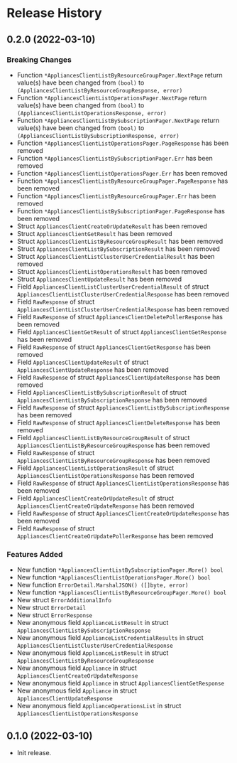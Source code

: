 # Release History

## 0.2.0 (2022-03-10)
### Breaking Changes

- Function `*AppliancesClientListByResourceGroupPager.NextPage` return value(s) have been changed from `(bool)` to `(AppliancesClientListByResourceGroupResponse, error)`
- Function `*AppliancesClientListOperationsPager.NextPage` return value(s) have been changed from `(bool)` to `(AppliancesClientListOperationsResponse, error)`
- Function `*AppliancesClientListBySubscriptionPager.NextPage` return value(s) have been changed from `(bool)` to `(AppliancesClientListBySubscriptionResponse, error)`
- Function `*AppliancesClientListOperationsPager.PageResponse` has been removed
- Function `*AppliancesClientListBySubscriptionPager.Err` has been removed
- Function `*AppliancesClientListOperationsPager.Err` has been removed
- Function `*AppliancesClientListByResourceGroupPager.PageResponse` has been removed
- Function `*AppliancesClientListByResourceGroupPager.Err` has been removed
- Function `*AppliancesClientListBySubscriptionPager.PageResponse` has been removed
- Struct `AppliancesClientCreateOrUpdateResult` has been removed
- Struct `AppliancesClientGetResult` has been removed
- Struct `AppliancesClientListByResourceGroupResult` has been removed
- Struct `AppliancesClientListBySubscriptionResult` has been removed
- Struct `AppliancesClientListClusterUserCredentialResult` has been removed
- Struct `AppliancesClientListOperationsResult` has been removed
- Struct `AppliancesClientUpdateResult` has been removed
- Field `AppliancesClientListClusterUserCredentialResult` of struct `AppliancesClientListClusterUserCredentialResponse` has been removed
- Field `RawResponse` of struct `AppliancesClientListClusterUserCredentialResponse` has been removed
- Field `RawResponse` of struct `AppliancesClientDeletePollerResponse` has been removed
- Field `AppliancesClientGetResult` of struct `AppliancesClientGetResponse` has been removed
- Field `RawResponse` of struct `AppliancesClientGetResponse` has been removed
- Field `AppliancesClientUpdateResult` of struct `AppliancesClientUpdateResponse` has been removed
- Field `RawResponse` of struct `AppliancesClientUpdateResponse` has been removed
- Field `AppliancesClientListBySubscriptionResult` of struct `AppliancesClientListBySubscriptionResponse` has been removed
- Field `RawResponse` of struct `AppliancesClientListBySubscriptionResponse` has been removed
- Field `RawResponse` of struct `AppliancesClientDeleteResponse` has been removed
- Field `AppliancesClientListByResourceGroupResult` of struct `AppliancesClientListByResourceGroupResponse` has been removed
- Field `RawResponse` of struct `AppliancesClientListByResourceGroupResponse` has been removed
- Field `AppliancesClientListOperationsResult` of struct `AppliancesClientListOperationsResponse` has been removed
- Field `RawResponse` of struct `AppliancesClientListOperationsResponse` has been removed
- Field `AppliancesClientCreateOrUpdateResult` of struct `AppliancesClientCreateOrUpdateResponse` has been removed
- Field `RawResponse` of struct `AppliancesClientCreateOrUpdateResponse` has been removed
- Field `RawResponse` of struct `AppliancesClientCreateOrUpdatePollerResponse` has been removed

### Features Added

- New function `*AppliancesClientListBySubscriptionPager.More() bool`
- New function `*AppliancesClientListOperationsPager.More() bool`
- New function `ErrorDetail.MarshalJSON() ([]byte, error)`
- New function `*AppliancesClientListByResourceGroupPager.More() bool`
- New struct `ErrorAdditionalInfo`
- New struct `ErrorDetail`
- New struct `ErrorResponse`
- New anonymous field `ApplianceListResult` in struct `AppliancesClientListBySubscriptionResponse`
- New anonymous field `ApplianceListCredentialResults` in struct `AppliancesClientListClusterUserCredentialResponse`
- New anonymous field `ApplianceListResult` in struct `AppliancesClientListByResourceGroupResponse`
- New anonymous field `Appliance` in struct `AppliancesClientCreateOrUpdateResponse`
- New anonymous field `Appliance` in struct `AppliancesClientGetResponse`
- New anonymous field `Appliance` in struct `AppliancesClientUpdateResponse`
- New anonymous field `ApplianceOperationsList` in struct `AppliancesClientListOperationsResponse`


## 0.1.0 (2022-03-10)

- Init release.
